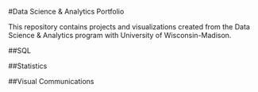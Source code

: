 #Data Science & Analytics Portfolio

This repository contains projects and visualizations created from the Data Science
& Analytics program with University of Wisconsin-Madison.

##SQL

##Statistics

##Visual Communications
